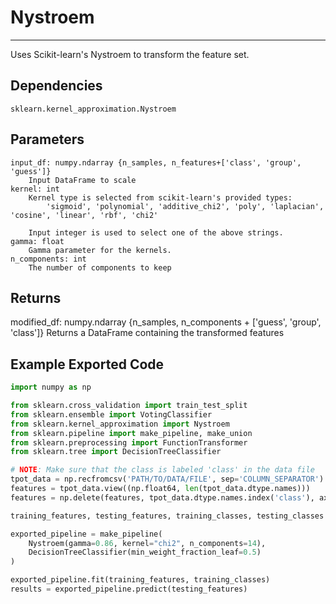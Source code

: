 # Nystroem
* * *

Uses Scikit-learn's Nystroem to transform the feature set.

## Dependencies
    sklearn.kernel_approximation.Nystroem

Parameters
----------
    input_df: numpy.ndarray {n_samples, n_features+['class', 'group', 'guess']}
        Input DataFrame to scale
    kernel: int
        Kernel type is selected from scikit-learn's provided types:
            'sigmoid', 'polynomial', 'additive_chi2', 'poly', 'laplacian', 'cosine', 'linear', 'rbf', 'chi2'

        Input integer is used to select one of the above strings.
    gamma: float
        Gamma parameter for the kernels.
    n_components: int
        The number of components to keep

Returns
-------
modified_df: numpy.ndarray {n_samples, n_components + ['guess', 'group', 'class']}
    Returns a DataFrame containing the transformed features

Example Exported Code
---------------------

```Python
import numpy as np

from sklearn.cross_validation import train_test_split
from sklearn.ensemble import VotingClassifier
from sklearn.kernel_approximation import Nystroem
from sklearn.pipeline import make_pipeline, make_union
from sklearn.preprocessing import FunctionTransformer
from sklearn.tree import DecisionTreeClassifier

# NOTE: Make sure that the class is labeled 'class' in the data file
tpot_data = np.recfromcsv('PATH/TO/DATA/FILE', sep='COLUMN_SEPARATOR')
features = tpot_data.view((np.float64, len(tpot_data.dtype.names)))
features = np.delete(features, tpot_data.dtype.names.index('class'), axis=1)

training_features, testing_features, training_classes, testing_classes =     train_test_split(features, tpot_data['class'], random_state=42)

exported_pipeline = make_pipeline(
    Nystroem(gamma=0.86, kernel="chi2", n_components=14),
    DecisionTreeClassifier(min_weight_fraction_leaf=0.5)
)

exported_pipeline.fit(training_features, training_classes)
results = exported_pipeline.predict(testing_features)
```
